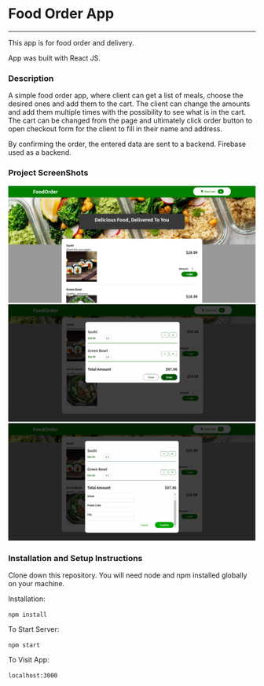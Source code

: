 # Food Order App

---

This app is for food order and delivery.

App was built with React JS.

### Description

A simple food order app, where client can get a list of meals, choose the desired ones and add them to the cart. The client can change the amounts and add them multiple times with the possibility to see what is in the cart.
The cart can be changed from the page and ultimately click order button to open checkout form for the client to fill in their name and address.

By confirming the order, the entered data are sent to a backend.
Firebase used as a backend.

### Project ScreenShots

![1](screen/1.png)
![1](screen/2.png)
![1](screen/3.png)

### Installation and Setup Instructions

Clone down this repository. You will need node and npm installed globally on your machine.

Installation:

`npm install`

To Start Server:

`npm start`

To Visit App:

`localhost:3000`
